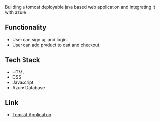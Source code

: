 Building a tomcat deployable java based web application and integrating it with azure

## Functionality 

- User can sign up and login.
- User can add product to cart and checkout.

## Tech Stack

- HTML
- CSS
- Javascript 
- Azure Database

## Link

- [Tomcat Application](https://www.loom.com/share/c671c5fffa5e496aa9bacce261aae644/)

